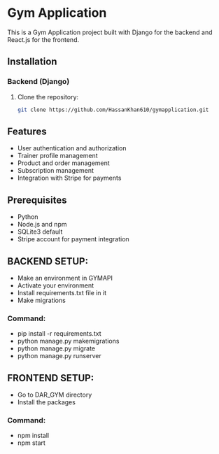 # Gym Application

This is a Gym Application project built with Django for the backend and React.js for the frontend.

## Installation

### Backend (Django)

1. Clone the repository:
   ```bash
   git clone https://github.com/HassanKhan610/gymapplication.git
   
## Features

- User authentication and authorization
- Trainer profile management
- Product and order management
- Subscription management
- Integration with Stripe for payments

## Prerequisites

- Python
- Node.js and npm
- SQLite3 default
- Stripe account for payment integration
  
## BACKEND SETUP:
- Make an environment in GYMAPI 
- Activate your environment
- Install requirements.txt file in it
- Make migrations
### Command:
 - pip install -r requirements.txt
 - python manage.py makemigrations
 - python manage.py migrate
 - python manage.py runserver

## FRONTEND SETUP:
- Go to DAR_GYM directory
- Install the packages
### Command:
- npm install
- npm start


